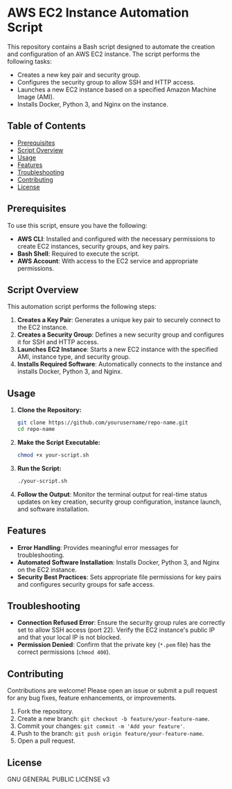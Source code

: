 # AWS EC2 Instance Automation Script

This repository contains a Bash script designed to automate the creation and configuration of an AWS EC2 instance. The script performs the following tasks:

- Creates a new key pair and security group.
- Configures the security group to allow SSH and HTTP access.
- Launches a new EC2 instance based on a specified Amazon Machine Image (AMI).
- Installs Docker, Python 3, and Nginx on the instance.

## Table of Contents

- [Prerequisites](#prerequisites)
- [Script Overview](#script-overview)
- [Usage](#usage)
- [Features](#features)
- [Troubleshooting](#troubleshooting)
- [Contributing](#contributing)
- [License](#license)

## Prerequisites

To use this script, ensure you have the following:

- **AWS CLI**: Installed and configured with the necessary permissions to create EC2 instances, security groups, and key pairs.
- **Bash Shell**: Required to execute the script.
- **AWS Account**: With access to the EC2 service and appropriate permissions.

## Script Overview

This automation script performs the following steps:

1. **Creates a Key Pair**: Generates a unique key pair to securely connect to the EC2 instance.
2. **Creates a Security Group**: Defines a new security group and configures it for SSH and HTTP access.
3. **Launches EC2 Instance**: Starts a new EC2 instance with the specified AMI, instance type, and security group.
4. **Installs Required Software**: Automatically connects to the instance and installs Docker, Python 3, and Nginx.

## Usage

1. **Clone the Repository:**

   ```bash
   git clone https://github.com/yourusername/repo-name.git
   cd repo-name
   ```

2. **Make the Script Executable:**

   ```bash
   chmod +x your-script.sh
   ```

3. **Run the Script:**

   ```bash
   ./your-script.sh
   ```

4. **Follow the Output**: Monitor the terminal output for real-time status updates on key creation, security group configuration, instance launch, and software installation.

## Features

- **Error Handling**: Provides meaningful error messages for troubleshooting.
- **Automated Software Installation**: Installs Docker, Python 3, and Nginx on the EC2 instance.
- **Security Best Practices**: Sets appropriate file permissions for key pairs and configures security groups for safe access.

## Troubleshooting

- **Connection Refused Error**: Ensure the security group rules are correctly set to allow SSH access (port 22). Verify the EC2 instance's public IP and that your local IP is not blocked.
- **Permission Denied**: Confirm that the private key (`*.pem` file) has the correct permissions (`chmod 400`).

## Contributing

Contributions are welcome! Please open an issue or submit a pull request for any bug fixes, feature enhancements, or improvements.

1. Fork the repository.
2. Create a new branch: `git checkout -b feature/your-feature-name`.
3. Commit your changes: `git commit -m 'Add your feature'`.
4. Push to the branch: `git push origin feature/your-feature-name`.
5. Open a pull request.

## License
GNU GENERAL PUBLIC LICENSE v3

